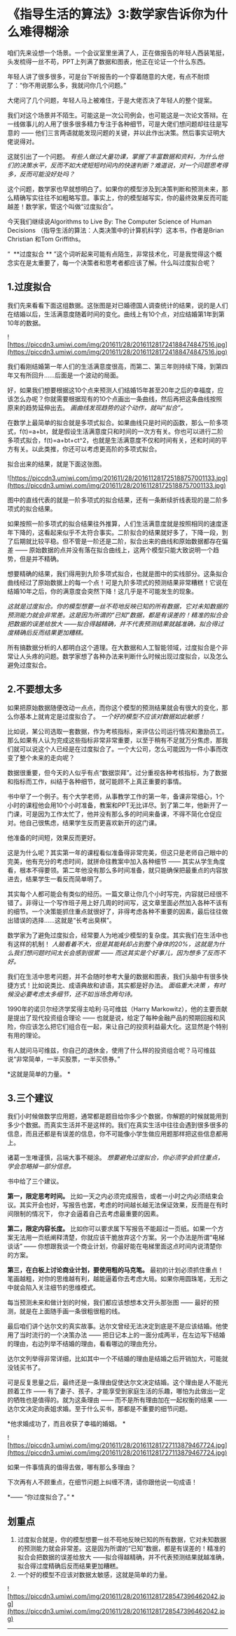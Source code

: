 # 《指导生活的算法》3:数学家告诉你为什么难得糊涂

咱们先来设想一个场景。一个会议室里坐满了人，正在做报告的年轻人西装笔挺，头发梳得一丝不苟，PPT上列满了数据和图表，他正在论证一个什么东西。

年轻人讲了很多很多，可是台下听报告的一个穿着随意的大佬，有点不耐烦了：“你不用说那么多，我就问你几个问题。”

大佬问了几个问题，年轻人马上被难住，于是大佬否决了年轻人的整个提案。

我们对这个场景并不陌生。可能这是一次公司例会，也可能这是一次论文答辩。在一线做事儿的人用了很多很多精力专注于各种细节，可是大佬们想问题却往往是写意的 —— 他们三言两语就能发现问题的关键，并以此作出决策。然后事实证明大佬说得对。

这就引出了一个问题。 *有些人做过大量功课，掌握了丰富数据和资料，为什么他们的决策水平，反而不如大佬短短时间内的快速判断？难道说，对一个问题思考得多，反而可能没好处吗？*

这个问题，数学家也早就想明白了。如果你的模型涉及到决策判断和预测未来，那么精确写实往往不如粗略写意。事实上，你的模型越写实，你的最终效果反而可能越差！数学家，管这个叫做“过度拟合”。

今天我们继续说Algorithms to Live By: The Computer Science of Human Decisions （指导生活的算法：人类决策中的计算机科学）这本书，作者是Brian Christian 和Tom Griffiths。 

“  **过度拟合 ** ”这个词听起来可能有点陌生，非常技术化，可是我觉得这个概念实在是太重要了，每一个决策者和思考者都应该了解。什么叫过度拟合呢？

## 1.过度拟合

我们先来看看下面这组数据。这张图是对已婚德国人调查统计的结果，说的是人们在结婚以后，生活满意度随着时间的变化。曲线上有10个点，对应结婚第1年到第10年的数据。

![https://piccdn3.umiwi.com/img/201611/28/201611281724188474847516.jpg](https://piccdn3.umiwi.com/img/201611/28/201611281724188474847516.jpg)

我们看刚结婚第一年人们的生活满意度很高，而第二、第三年则持续下降，到第四年又有所回升……后面是一个波动的局面。

好，如果我们想要根据这10个点来预测人们结婚15年甚至20年之后的幸福度，应该怎么办呢？你就需要根据现有的10个点画出一条曲线，然后再把这条曲线按照原来的趋势延伸出去。 *画曲线发现趋势的这个动作，就叫“拟合”。*

在数学上最简单的拟合就是多项式拟合。如果曲线只是时间的函数，那么一阶多项式，f(t)=a+bt，就是假设生活满意度只和时间的一次方有关。你也可以进行二阶多项式拟合，f(t)=a+bt+ct^2，也就是生活满意度不仅和时间有关，还和时间的平方有关。以此类推，你还可以考虑更高阶的多项式拟合。

拟合出来的结果，就是下面这张图。 

![https://piccdn3.umiwi.com/img/201611/28/201611281725188757001133.jpg](https://piccdn3.umiwi.com/img/201611/28/201611281725188757001133.jpg)

图中的直线代表的就是一阶多项式的拟合结果，还有一条断续折线表现的是二阶多项式的拟合结果。

如果按照一阶多项式的拟合结果往外推算，人们生活满意度就是按照相同的速度逐年下降的，这看起来似乎不太符合事实。二阶拟合的结果就好多了，下降一段，到了后期就比较平稳。但不管是一阶还是二阶，拟合出来的曲线和原始数据都存在偏差 —— 原始数据的点并没有落在拟合曲线上，这两个模型只能大致说明一个趋势，但是并不精确。

想要精确的结果，我们得用到九阶多项式拟合，也就是图中的实线部分。这条拟合曲线经过了原始数据上的每一个点！可是九阶多项式的预测结果非常糟糕！它说在结婚10年之后，你的满意度会突然下降！这几乎是不可能发生的现象。

 *这就是过度拟合。你的模型想要一丝不苟地反映已知的所有数据，它对未知数据的预测能力就会非常差。这是因为所谓的“已知”数据，都是有误差的！精准的拟合会把数据的误差给放大 ——拟合得越精确，并不代表预测结果就越准确，拟合得过度精确后反而结果更加糟糕。*

所有搞数据分析的人都明白这个道理。在大数据和人工智能领域，过度拟合是个非常让人头疼的问题。数学家想了各种办法来判断什么时候出现过度拟合，以及怎么避免过度拟合。 

## 2.不要想太多

如果把原始数据随便改动一点点，而你这个模型的预测结果就会有很大的变化，那么你基本上就肯定是过度拟合了。 *一个好的模型不应该对数据如此敏感！*

比如说，某公司选取一套数据，作为考核指标，来评估公司运行情况和激励员工。那么如果有人认为完成这些指标非常非常重要，以至于稍有不足就万分焦虑，那我们就可以说这个人已经是在过度拟合了。一个大公司，怎么可能因为一件小事而改变了整个未来的走向呢？

数据很重要，但今天的人似乎有点“数据崇拜”。过分重视各种考核指标，为了数据和指标而工作，纠结于各种细节，就可能顾不上真正重要的事情。

书中举了一个例子。有个大学老师，从事教学工作的第一年，备课非常细心，1个小时的课程他会用10个小时准备，教案和PPT无比详尽。到了第二年，他新开了一门课，可是因为工作太忙了，他并没有那么多的时间来备课，不得不简化仓促应对。他自己很焦虑，结果学生反而更喜欢新开的这门课。

他准备的时间短，效果反而更好。

这是为什么呢？其实第一年的课程看似准备得非常完美，但这只是老师自己眼中的完美，他有充分的考虑时间，就拼命往教案中加入各种细节 —— 其实从学生角度看，根本不得要领。第二年他没有那么多时间准备，就只能确保把最重点的内容放进去，结果学生一看反而简单明了。

其实每个人都可能会有类似的经历。一篇文章让你几个小时写完，内容就已经很不错了。非得让一个写作班子用上好几周的时间写，这文章里面必然加入各种不该有的细节。一个决策能抓住重点就很好了，非得考虑各种不重要的因素，最后往往做出错误的选择……这就是“长考出臭棋”。

数学家为了避免过度拟合，经常要人为地减少模型的复杂度。其实我们在生活中也有这样的机制！ *人脑看着不大，但是其能耗却占到整个身体的20%，这就是为什么我们想问题时间太长会感到很累 —— 而这其实是个好事儿，因为想多了反而不好。*

我们在生活中思考问题，并不会随时参考大量的数据和图表，我们头脑中有很多快捷方式！比如说类比、成语典故和谚语，其实都是好办法。 *面临重大决策 ，有时候没必要考虑太多细节，还不如当场念两句诗。*

1990年的诺贝尔经济学奖得主哈利·马可维兹（Harry Markowitz），他的主要贡献是提出了现代投资组合理论 —— 也就是说，给定了每种金融产品的预期回报和风险，你应该怎么把它们组合在一起，来让自己的投资利益最大化。这显然是个特别有用的理论。

有人就问马可维兹，你自己的退休金，使用了什么样的投资组合呢？马可维兹说“非常简单，一半买股票，一半买债券。”

 *这就是简单的力量。 *

## 3.三个建议

我们小时候做数学应用题，通常都是题目给你多少个数据，你解题的时候就能用到多少个数据。而真实生活并不是这样的。我们在真实生活中往往会遇到很多很多的信息，而且还都是有误差的信息，你不可能像小学生做应用题那样把这些信息都用上。

诸葛一生唯谨慎，吕端大事不糊涂。 *想要避免过度拟合，你必须学会抓住重点，学会忽略掉一部分信息。*

书中给了三个建议。

 **第一，限定思考时间。** 比如一天之内必须完成报告，或者一小时之内必须结束会议。其实开会也好，写报告也罢，考虑的时间越长越无法保证效果，反而是在有时间限制的情况下， 你才会逼着自己去考虑最重要的因素。

 **第二，限定内容长度。** 比如你可以要求属下写报告不能超过一页纸。如果一个方案无法用一页纸阐释清楚，你就应该干脆放弃这个方案。另一个办法是所谓“电梯谈话” —— 你想跟我谈一个商业计划，你最好能在电梯里面这点时间内说清楚你的方案。

 **第三，在白板上讨论商业计划，要使用粗的马克笔。** 最初的计划必须抓住重点！笔画越粗，对你的思维越有利，越能逼着你去考虑大局。如果你用圆珠笔，无形之中就会陷入关注细节的思维模式。

每当预测未来和做计划的时候，我们都应该想想本文开头那张图 —— 最好的预测，就是在上面随手画一条很粗很粗的线。

最后咱们讲个达尔文的真实故事。达尔文曾经无法决定到底是不是应该结婚。他使用了当时流行的一个决策办法 —— 把日记本上的一面分成两半，在左边写下结婚的理由，右边列举不结婚的理由，看看哪边的理由充分。

达尔文列举得非常详细，比如其中一个不结婚的理由是结婚之后开销加大，可能就没钱买书了。

可是反复思量之后，最终还是一条理由促使达尔文决定结婚。这个理由是人不能光顾着工作 —— 有了妻子、孩子，才能享受到家庭生活的乐趣，哪怕为此做出一定的牺牲也是值得的。就为这条理由 —— 而不是所有理由加在一起权衡的结果 —— 达尔文决定向表姐求婚。至于什么买书，那都是不重要的细节问题。

 *他求婚成功了，而且收获了幸福的婚姻。 *

![https://piccdn3.umiwi.com/img/201611/28/201611281727113879467724.jpg](https://piccdn3.umiwi.com/img/201611/28/201611281727113879467724.jpg)

如果一件事情真的值得去做，哪有那么多理由？

下次再有人不顾重点，在细节问题上纠缠不清，请你跟他说一句成语！

 *—— “你过度拟合了。” *

## 划重点

1. 过度拟合就是，你的模型想要一丝不苟地反映已知的所有数据，它对未知数据的预测能力就会非常差。这是因为所谓的“已知”数据，都是有误差的！精准的拟合会把数据的误差给放大 ——拟合得越精确，并不代表预测结果就越准确，拟合得过度精确后反而结果更加糟糕。
2. 一个好的模型不应该对数据太敏感，这就是简单的力量。


![https://piccdn3.umiwi.com/img/201611/28/201611281728547396462042.jpg](https://piccdn3.umiwi.com/img/201611/28/201611281728547396462042.jpg)

---
